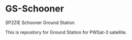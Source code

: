 # GS-Schooner
SP2ZIE Schooner Ground Station

This is repository for Ground Station for PWSat-3 satellite.
